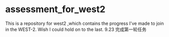 # assessment_for_west2
This is a repository for west2 ,which contains the progress I've made to join in the WEST-2. Wish I could hold on to the last.
9.23 完成第一轮任务

